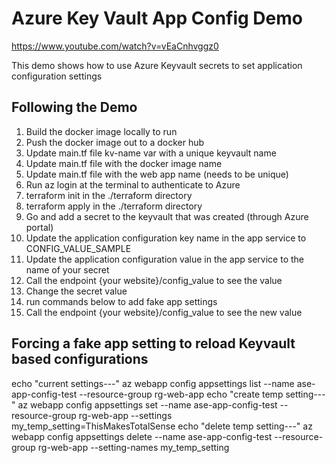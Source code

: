 # Azure Key Vault App Config Demo

https://www.youtube.com/watch?v=vEaCnhvggz0

This demo shows how to use Azure Keyvault secrets to set application configuration settings


## Following the Demo

1. Build the docker image locally to run
2. Push the docker image out to a docker hub
3. Update main.tf file kv-name var with a unique keyvault name
3. Update main.tf file with the docker image name
4. Update main.tf file with the web app name (needs to be unique)
5. Run az login at the terminal to authenticate to Azure
6. terraform init in the ./terraform directory
7. terraform apply in the ./terraform directory
8. Go and add a secret to the keyvault that was created (through Azure portal)
9. Update the application configuration key name in the app service to CONFIG_VALUE_SAMPLE
10. Update the application configuration value in the app service to the name of your secret
11. Call the endpoint {your website}/config_value to see the value
12. Change the secret value
13. run commands below to add fake app settings
14. Call the endpoint {your website}/config_value to see the new value


## Forcing a fake app setting to reload Keyvault based configurations

echo "current settings---"
az webapp config appsettings list --name ase-app-config-test --resource-group rg-web-app
echo "create temp setting---"
az webapp config appsettings set  --name ase-app-config-test --resource-group rg-web-app --settings my_temp_setting=ThisMakesTotalSense
echo "delete temp setting---"
az webapp config appsettings delete  --name ase-app-config-test --resource-group rg-web-app --setting-names my_temp_setting 
